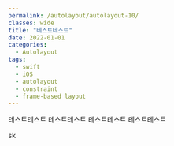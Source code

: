 ```yaml
---
permalink: /autolayout/autolayout-10/
classes: wide
title: "테스트테스트"
date: 2022-01-01
categories:
  - Autolayout
tags:
  - swift
  - iOS
  - autolayout
  - constraint
  - frame-based layout
---
```


테스트테스트
테스트테스트
테스트테스트
테스트테스트

sk